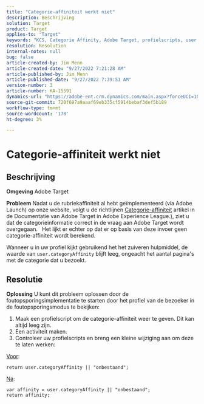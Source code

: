 ```yaml
---
title: "Categorie-affiniteit werkt niet"
description: Beschrijving
solution: Target
product: Target
applies-to: "Target"
keywords: "KCS, Categorie Affinity, Adobe Target, profielscripts, user.categoryAffinity"
resolution: Resolution
internal-notes: null
bug: false
article-created-by: Jim Menn
article-created-date: "9/27/2022 7:21:28 AM"
article-published-by: Jim Menn
article-published-date: "9/27/2022 7:39:51 AM"
version-number: 3
article-number: KA-15591
dynamics-url: "https://adobe-ent.crm.dynamics.com/main.aspx?forceUCI=1&pagetype=entityrecord&etn=knowledgearticle&id=05ff4dfb-343e-ed11-9db1-0022480866ad"
source-git-commit: 720f697a9aaaf69eb335cf5914bebaf3def5b189
workflow-type: tm+mt
source-wordcount: '178'
ht-degree: 3%

---
```


# Categorie-affiniteit werkt niet

## Beschrijving


<b>Omgeving</b>
Adobe Target

<b>Probleem</b>
Nadat u de rubriekaffiniteit al hebt geïmplementeerd (via Adobe Launch) op onze website, volgt u de richtlijnen [Categorie-affiniteit](https://docs.adobe.com/content/help/en/target/using/audiences/visitor-profiles/category-affinity.html "Klik om de koppeling https://docs.adobe.com/content/help/en/target/using/audiences/visitor-profiles/category-affinity.html te volgen") artikel in de Documentatie van Adobe Target in Adobe Experience League.), ziet u dat de categorieinformatie correct in de vraag aan Adobe Target wordt overgegaan.
 
Het lijkt er echter op dat er op basis van deze invoer geen categorie-affiniteit wordt berekend.

Wanneer u in uw profiel kijkt gebruikend het het zuiveren hulpmiddel, de waarde van `user.categoryAffinity` blijft leeg, ongeacht het aantal pagina&#39;s met de categorie dat u bezoekt.


## Resolutie


<b>Oplossing</b>
U kunt dit probleem oplossen door de foutopsporingsimplementatie te starten door het profiel van de bezoeker in de foutopsporingsmodus te bekijken:

1. Maak een profielscript om de categorie-affiniteit weer te geven. Dit kan altijd leeg zijn.
2. Een activiteit maken.
3. Controleer uw profielscripts en breng een kleine wijziging aan om deze te laten werken:


<u>Voor</u>:


```
return user.categoryAffinity || "onbestaand";
```


<u>Na</u>:


```
var affinity = user.categoryAffinity || "onbestaand";
return affinity;
```

